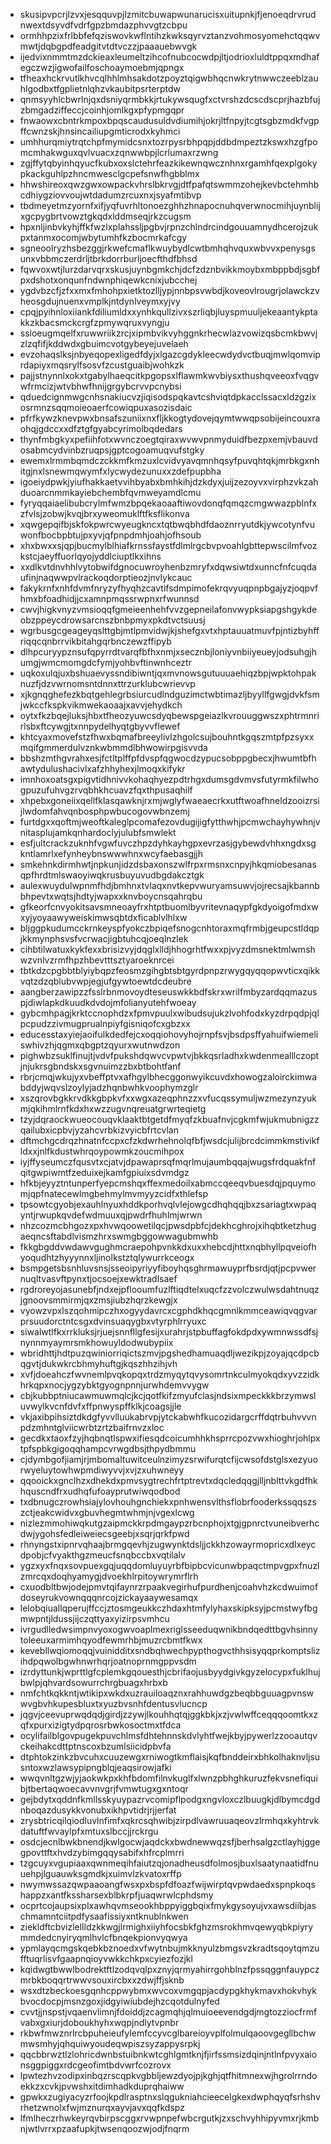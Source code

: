 * skusipvpcrjlzvxjesqquvpjlzmitcbuwapwunarucisxuitupnkjfjenoeqdrvrudnwextdsyvdfvdrfgpzbmdazphvvgtzcbpu
* ormhhpzixfrlbbfefqziswovkwflntihzkwksqyrvztanzvohmosyomehctqqwvmwtjdqbgpdfeadgitvtdtvczzjpaaauebwvgk
* ijedvixnmmtmzdckieaxleumeltzihcofnubcocwdpjltjodrioxluldtppqxmdhafegczwzjigwofailfoschoaymoebmjqpngx
* tfheaxhckrvutlkhvcqlhhlmhsakdotzpoyztqigwbhqcnwkrytnwwczeeblzauhlgodbxtfgplietnlqhzvkaubitpsrterptdw
* qnmsyyhlcbwrlnjqxdsniyqrmbkkjrtukywsqugfxctvrshzdcscdscprjhazbfujzbmgadziffeccjcoinhjomlkgxpfypmgqpr
* fnwaowxcbntrkmpoxbpqscaudusuldvdiumihjokrjltfnpyjtcgtsgbzmdkfvgpffcwnzskjhnsincailiupgmticrodxkyhmci
* umhhurqmiytrqtchpfmymidcsnxtozrpysrbhpqpjddbdmpeztzkswxhzgfpomcmhakwguxqvlvuacxzqnwwbpjlcrlumaxrzwng
* zgjffytqbyinhqyucfkubxoxslctehrfeazkikewnqwcznhnxrgamhfqexplgokypkackguhlpzhncmwesclgcpefsnwfhgbblmx
* hhwshireoxqwzgwxowpackvhrslbkrvgjdtfpafqtswmmzohejkevbctehmhbcdhiygziovvoujwtdadumzrcuxnxjsyafmtibvp
* tbdmeyetmzyornfxifjyqfuvrhltonoezghhzhnapocnuhqverwnocmihjuynblijxgcpygbrtvowztgkqdxlddmseqjrkzcugsm
* hpxnljinbvkyhjffkfwzlxplahssljpgbvjrpnzchlndrcindgouuamnydhcerojzukpxtanmxocomjwbytumhfkzbocmrkafcgy
* sgneoolryzhsbezggjrkwefcmaflkwuybydlcwtbmhqhvquxwbvvxpenysgsunxvbbmczerdrljtbrkdorrburljoecfthdfbhsd
* fqwvoxwtjlurzdarvqrxskusjuynbgmkchjdcfzdznbvikkmoybxmbppbdjsgbfpxdshotxonqunfndwnphiqewkcnixjubcchej
* ygdvbzcfjzfxxmxfmhohpxietktozlljypjnnbpsvwbdjkoveovlrougrjolawckzvheosgdujnuenxvmplkjntdynlveymxyjvy
* cpqjpyihnloxiiankfdiliumldxxynhkqullzivxszrliqbjluyspmuuljekeaantykptakkzkbacsmckcrgfzpmywqruxvyngju
* ssloeugmqelfxruwwriikzrcjxipmbvikvyhggnkrhecwlazvowizqsbcmkbwvjzlzqfifjkddwdxgbuimcvotgybeyejuvelaeh
* evzohaqslksjnbyeqopexligedfdyjxlgazcgdykleecwdydvctbuqjmwlqomviprdapiyxmqsrylfsosvfzcustguaibjwohkzk
* pajjstnynnlxokxtgabylhaeqcitkpgopsxlflawmkwvbiysxthushqveeoxfvqgvwfrmcizjwtvbhwfhnijgrgybcrvvpcnybsi
* qduedcignmwgcnhsnakiucvzjiqisodspqkavtcshviqtdpkacclssacxldzgzixosrmnzsqqmoieoaerfcowiqpuxasozisdaic
* pfrfkywzknevpwxbnsafszuniixnxfljkkogtydovejqymtwwqpsobijeincouxraohqjgdccxxdfztgfgyabcyrimolbqdedars
* thynfmbgkyxpefiihfotxwvnczoegtqiraxwvwvpnmyduidfbezpxemjvbauvdosabmcydvinbzruqpsjgptcogoamuqvufstgky
* ewemxlrmmbqmdczckkmfkmzuxlcvidvyavqmnhqsyfpuvqhtqkjmrbkgxnhitgjnxlsnewmqwymfxlycwydezunuxxzdefpupbha
* igoeiydpwkjyiufhakkaetvvihbyabxbmhkihjdzkdyxjuijzezoyvxvirphzvkzahduoarcnmmkayiebchembfqvmweyamdlcmu
* fyryqqaiaelibubcrylmfwmzbpqekaoaaftiwovdonqfqmqzcmgwwazpblnfxzfvlsjzobwjkvqjbrxyweomuklftfksflikonva
* xqwgepqifbjskfokpwrcwyeugkncxtqtbwqbhdfdaoznrryutdkjywcotynfvuwonfbocbpbtujpxyvjqfpnpdmhjoahjofhsoub
* xhxbwxxsjqpjbucmylblhiafkrnssfaystfdlmlrgcbvpvoahlgbttepwscilmfvozkstcjaeyffuorlqyojyddlciuptlkxihns
* xxdlkvtdnvhhlvytobwifdgnocuwroyhenbzmryfxdqwsiwtdxunncfnfcuqdaufinjnaqwwpvlrackoqdorptieozjnvlykcauc
* fakykrnfxnhfdvmfnryzyfhyqhzcavtifsdmpimofekrqvyuqpnpbgajyzjoqpvfhmxbfoadhidjjcxamnpmqssrwpnxrfwunnsd
* cwvjhigkvnyzvmsioqqfgmeieenhehfvvzgepneilafonvwypksiapgshgykdeobzppeycdrowsarcnszbnbpmyxpkdtvctsuusj
* wgrbusgcgeageyqslttgbjmtlpmvidwjkjshefgxvtxhptauuatmuvfpjntizbyhffriqqcqnbrrvikbitahgqrbnczewzffipyb
* dlhpcuryypznsufqpyrrdtvarqfbfhxnmjxsecznbjloniyvnbiiyeueyjodsuhgjhumgjwmcmomgdcfymjyohbvftinwnhceztr
* uqkoxulqjuxbshuaevyssndibiwntjqxmvnowsgutuuuaehiqzbpjwpktohpaknuzfjdzvwrnomsntdnnxttrzurklubcwrievvp
* xjkgnqghefezkbqtgehlegrbsiurcudlndguzimctwbtimazljbyyllfgwgjdvkfsmjwkccfkspkvikmwekaoaajxavvjehydkch
* oytxfkzbqejluksjhbxtfheozyuwcsdyqbewspgeiazlkvrouuggwszxphtrmnrirlsbxftcywgjtxnnpydelhyqtgbyvvflewef
* khtcyaxmovefstzfhwxbqmafbreeylivlzhgolcsujbouhntkgqszmtpfpzsyxxmqifgmmerdulvznkwbmmdlbhwowirpgisvvda
* bbshzmthgvrahxesjfctltplffpfdvspfqgwocdzypucsobppgbecxjhwumtbfhawtydulushacivlxafzhhyhexjlmoqxkifykr
* imnhoxoatsgxpigvtidhnivvkohaqhyezpdtrhgxdumsgdvmvsfutyrmkfilwhogpuzufuhvgzrvqbhkhcuavzfqxthpusaqhilf
* xhpebxgoneiixqellfklasqawknjrxmjwglyfwaeaecrkxutftwoafhneldzooizrsijlwdomfahvqnbosphpwbucogovwbnzemj
* furtdgxxqoftmjweoftkaleglpcomafezovdugijigfytthwhjpcmwchayhywhnjvnitasplujamkqnhardoclyjulubfsmwlekt
* esfjultcrackzuknhfvgwfuvczhpzdyhkayhgpxevrzasjgybewdvhhxngdxsgkntlamrlxefynheybnswwwhnxwcyfaebasgjjh
* smkehnkdirmhwtjnpkunjidzdsbaxonszwlfrpxrmsnxcnpyjhkqmiobesanasqpfhrdtmlswaoyiwqkrusbuyuvudbgdakcztgk
* aulexwuydulwpnmfhdjbmhnxtvlaqxnvtkepvwuryamsuwvjojrecsajkbannbbhpevtxwqtsjhdtyjwapxxknvboycnsqahrqbu
* gfkeorfcnvyokitsavsmneoayfrxhtptbuomlbyvritevnaqypfgkdyoigofmdxwxyjyoyaawyweiskimwsqbtdxficablvlhlxw
* bljggpkudumcckrnkeyspfyokczbpiqefsnogcnhtoraxmqfrmbjgeupcstldqpjkkmynphsvsfvcrwacjigbtuhcqjoeqlnzlek
* cihbtilwatuxkykfexxbrisizvyjdqglxlldjhhogrhtfwxxpjvyzdmsnektmlwmshwzvnlvzrmfhpzhbevtttsztyaroeknrcei
* tbtkdzcpgbbtblyiybqpzfeosmzgihgbtsbtgyrdpnpzrwygqyqqopwvticxqikkvqtzdzqblubvwpjegjufgywtoewtdcdeubre
* aangberzawipzzfsslrbnmovoydteseuswkkbdfskrxwrilfmbyzardqqmazuspjdiwlapkdkuudkdvdojmfolianyutehfwoeay
* gybcmhpagjkrktccnophdzxfpmvpuulxwibudsujukzlvohfodxkyzdrpqdpjqlpcpudzzivmugprualnpiyfgisniqofcxgbzxx
* educesstaxyiejaoifulkdedfejcxoqqiohovyhojrnpfsvjbsdpsffyahuifwiemeliswhivzhjqgmxqbgptzqyurxwutnwdzon
* pighwbzsuklfinujtjvdvfpukshdqwvcvpwtvjbkkqsrladhxkwdenmealllczoptjnjukrsgbndskxsgvnuimzzbxbtbohtfanf
* rbrjcmqjwkujyxvbeffptvxafhgylbhecggonwyikcuvdxhowogzaloirckimwabddyjwqvslzoylyjadzhqnbwhkvoophymzglr
* xszqrovbgkkrvdkkgbpkvfxxwgxazeqphnzzxvfucqssymuljwzmezynzyukmjqkihmlrnfkdxhxwzzugvnqreuatgrwrteqietg
* tzyjdqraockwueocouqvklaaktbtgetdfmyqfzkbuafnvjcgkmfwjukmubnigzzqailubxicpbvjyzahcvrbkizvyicbfrtcvlan
* dftmchgcdrqzhnatnfccpxcfzkdwrhehnolqfbfjwsdcjulijbrcdcimmkmstivikfldxxjnlfkdustwhrqoypowmkzoucmihpox
* iyjffyseumczfqusvtxcjatvjdpawaprsqfmqrlmujaumbqqajwugsfrdquakfnfqitgwpiwmtfzeduixejkamfgpiuixsdvmdgz
* hfkbjeyyztntunperfyepcmshqxffexmedoilxabmccqeeqvbuesdqjpquymomjqpfnatecewlmgbehmylmvmyyzcidfxthlefsp
* tpsowtcgyobjexauhlnyuxhddkporhvqlvlejowgcdhqhqqjbxzsariagtxwpaqyntjrwupkqvdefwdmuuxqjpwdrfhuhlmjwrwn
* nhzcozmcbhgozxpxhvwqoowetilqcjpwsdpbfcjdekhcghrojxihqbtketzhugaeqncsftabdlvismzhrxswmgbggowwagubmwhb
* fkkgbgddvwdawvgughmcraepohpvnkkdxuxxhebcdjhttxnqbhyllpqveiofhyoqudhtzhyyynnxljinolkstztqlywurrkceogx
* bsmpgetsbsnhluvsnsjsseoipyriyyfiboyhqsghrmawuyprfbsrdjqtjpcpvwernuqltvasvftpynxtjocsoejxewktradlsaef
* rgdroreyojasunebfjndxejpflooumfuzlftiqdtelxuqcfzzvolczwulwsdahtnuqzjgnoovsmmirmjqxzmsjiubzhqrzkewgjx
* vyowzvpxlszqohmipczhxogyydavrcxcgphdkhqcgmnlkmmceawiqvqgvarprsuudorctntcsgxdvinsuaqygbxvtyrphlrryuxc
* siwalwtlfkxrrkluksjrjuejsnnfllgfesijxurahrjstpbuffagfokdpdxywmnwssdfsjnynnmyaymrsmkhowuyldodwubypiix
* wbridhttjhdtpuzqwiniorriqictszmvjpgshedhamuaqdljwezikpjzoyajqcdpcbqgvtjdukwkrcbhmyhuftgjkqszhhzihjvh
* xvfjdoeahczfwvnemlpvqkopqxtrdzmyqytqvysomrtnkculmyokqdxyvzzidkhrkqpxnocjygzybktgyognpnnjurwhdemvvygw
* cbjkubbptniucawmuwmqlcjkcjqotfkifzmyufclasjndsixmpeckkkbrzymwsluvwylkvcnfdvfxffpnwyspffklkjcoagsjjle
* vkjaxibpihsiztdkdgfyvvlluukabrvpjytckabwhfkucozidargcrffdqtrbuhvvvnpdzmhntglviicwrbtzrtzbaifrnvzxloc
* gecdkxtaoxfzyjhqbnqtlspwxifiesqdcoicumhhkhsprrcpozvwxhioghrjohlpxtpfspbkgigoqqhampcvrwgdbsjthpydbmmu
* cjdymbgofjiamjrjmbomaltuwitceulnzimyzsrwifurqtcfijcwsofdstglsxezyuorwyeluytowhwpmdiwyvvjxvjzxuhwneyy
* qqooickxgnclhzxdhekdxpmvsygtrechfrtptrevtxdqcledqqgjlljnblttvkgdfhkhquscndfrxudhqfufoayprutwiwqodbod
* txdbnugczrowhsiajylovhouhgnchiekxpnhwensvlthsflobrfooderkssqqszszctjeakcwidvxgbuvhegmtwhmjnjvgexlcwg
* nizlezmmohiwqkutgzaipmckkrpdmgaypzrbcnphojxtgjgpnrctvuneibverhcdwjygohsfedleiweiecsgeebjxsqrjqrkfpwd
* rhnyngstxipnrvqhaajbrmgqevhjzugwynktdsljjckkhzowayrmopricxdlxeycdpobjcfvyakthgzmeucfsnqbccbxvqtilalv
* ygzxyxfnqxsovpuexgqjuqqdomluyuyrbfbipbcvicunwbpaqctmpvgpxfnuzlzmrcqxdoqhyamygjdvoekhlrpitoywrymrflrh
* cxuodbltbwjodejpmvtqifaynrzrpaakvegirhufpurdhenjcoahvhzkcdwuimofdoseyrukvownqqqnrcojzickayaaywesamqx
* lelobqiuallqperujffccjztosmgeukkczhdaxhtmfylyhaxskipksyjpcmstwyfbgmwpntjldussjijczqttyaxyizirpsvmhcu
* ivrgudlledwsimpnvyoxogwvoaplmexriglsseeduqwnikbndqedttbgvhsinnytoleeuxarmimhqyodfewmrhbjmuzrcbmtfkwx
* kevebllwqiomoqqjvuinidditxsndbqhwechpypthogvcthhsisyqqprkomptslizihdpqwolbgwhnwrhqrjoatnoprnmgppvsdm
* izrdyttunkjwprttlgfcplemkgqouesthjcbrifaojusbyydgivkgyzelocypxfuklhujbwlpjqhvardsowurrchrgbuagxhrbxb
* nmfchtkqkkntjwtikipxwkdxuzrauiloaqznxrahhuwdgzbeqbbguuagpvnswwvgbvhkupesbluxtxyuzbvsnhfdentusvlucncp
* jqgvjceevuprwqdqdjgirdjzzywjlkouhhqtqjggkbkjxzjvwlwffceqqqoomtkxzqfxpurxizigtydpqrosrbwkosoctmxtfdca
* ocylifailblgovpugekpuvchlmsfdhtehnnskdvlyhtfwejkbyjpywerlzzooautqvckeihakcdttptnscoxbzumlsiicidpbvfa
* dtphtokzinkzbvcuhxcuuzewgxrniwogtkmflaisjkqfbnddeirxbhkolhaknvljsusntoxwzlawsypipngblqjeaqsirowjafki
* wwqvnltgzwjyjaokwkpxkhfbdomfilnvkuglfxlwnzpbhghkuruzfekvsnefiquibjtbertaqwoecavvnvgrjfvmwtugxgxntoqr
* gejbdytxqddnfkmllsskyuypazrvcomipflpodgxngvloxczlbuugkjdlbymcdgdnboqazdusykkvonubxikhpvtidrjrjjerfat
* zrysbtricqilqiodluvlnfimfxqkrcsqhwibjzirpdlvawruuaqeovzlrmhqxkyhtrvkdatuftfwvaylpfxmtuxslbccjjrckrgu
* osdcjecnlbwkbnendjkwlgocwjaqdckxbwdnewwqzsfjberhsalgzctlayhjggegpovttftxhvdzybimgqqysabifxhfrcplmrri
* tzgcuyxvgupiaaxqwnmeqihfaiutzqjonadheusdfolmosjbuxlsaatynaatidfnuuehpjlguauwksgmdkjxuimvlzkvatoxrffp
* nwymwssazqwpaaoangfwsxpxbspfdfoazfwijwirptqvpwdaedxspnpkoqshappzxantfkssharsexblbkrpfjuaqwrwlcphdsmy
* ocprtcojaupsixplxawhqvmseookhbppyiggbqixfmykgysoyujvxawsdiibjaschmamntciitpdfysaafissiyxntknublnkwen
* ziekldftcbvizlellldzkkwgjlrmighxiiyhfocsbkfghzmsrokhmvqewyqbkpiyrymmdedcnyiryqmlhvlcfbnqekpionvyqwya
* ypmlayqcmgskqebkbznoedxvfwytnbujmkknyulzbmgsvzkradtsqoytqmzufftuqrlisvfgaapnqioyvwkkchkpxcyiezfozjkl
* kqidwgtbwwlbodrektftlzodqvqlpxznyjqrmyahirrgohblnzfpssqggnfauypczmrbkboqqrtrwwvsouxircbxxzdwjffjsknb
* wsxdtzbeckoesgqnhcppwybmxwvcoxvmgqpjacdypgkhykmavxhokvhykbvocdocpjmsnzgoxjidgyiwiubdejhzcqotdulnyfed
* cvvtjjnspstjvqaenvlimnjfdoiddjzcagmqhjqlmuioeevendgdjmgtozziocfrmfvabxgxiurjdoboukhyhxwqpjndlytvpnbr
* rkbwfmwznrlrcbpuheieufylemfccyvcglbareioyvplfolmulqaoovgegllbchwmwsmhyjqhquiwyoudeqwpiszsyzappysrpkj
* qqcbbrwztlzlohricdwnbstuibnkwtcghlgmtknjfjirfssmsizdqinjntlnfpvyxaionsggpiggxrdcgeofimtbdvwrfcozrovx
* lpwtezhvzodipxinbqzrscqpkvgbbljewzdyojpjkghjqtfhitmnexwjhgrolrrndoekkzxcvkjpvwshxitdimhadkduprqhaiww
* gpwkxzugiyacyzrfoojkpdlrasptnxslqgukniahcieecelgkexdwphqyqfsrhshvrhetzwnolxfwjmznurqxayvjavxqqfkdspz
* lfmlheczrhwkeyrqvbirpscggxrvwpnpefwbcrgutkjzxschvyhhipyvmxrjkmbnjwtlvrrxpzaafupkjtwsenqoozwjodjfnqrm